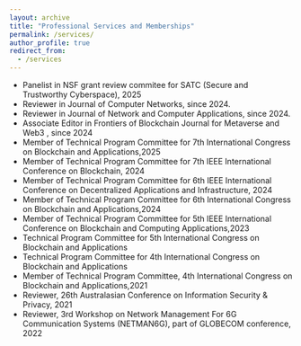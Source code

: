 ```yaml
---
layout: archive
title: "Professional Services and Memberships"
permalink: /services/
author_profile: true
redirect_from:
  - /services
---
```



* Panelist in NSF grant review commitee for SATC (Secure and Trustworthy Cyberspace), 2025
* Reviewer in Journal of Computer Networks, since 2024.
* Reviewer in Journal of Network and Computer Applications, since 2024. 
* Associate Editor in Frontiers of Blockchain Journal for Metaverse and Web3 , since 2024
* Member of Technical Program Committee for 7th International Congress on Blockchain and Applications,2025
* Member of Technical Program Committee for 7th IEEE International Conference on Blockchain, 2024 
* Member of Technical Program Committee for 6th IEEE International Conference on Decentralized Applications and Infrastructure, 2024
* Member of Technical Program Committee for 6th International Congress on Blockchain and Applications,2024
* Member of Technical Program Committee for 5th IEEE International Conference on Blockchain and Computing Applications,2023
* Technical Program Committee for 5th International Congress on Blockchain and Applications 
* Technical Program Committee for 4th International Congress on Blockchain and Applications 
* Member of Technical Program Committee, 4th International Congress on Blockchain and Applications,2021
* Reviewer, 26th Australasian Conference on Information Security & Privacy, 2021
* Reviewer, 3rd Workshop on Network Management For 6G Communication Systems (NETMAN6G), part of GLOBECOM conference, 2022


<!--(https://books.google.com/books?id=9GBMEAAAQBAJ&pg=PR9&lpg=PR9&dq=syed+badruddoja+ACISP+2021&source=bl&ots=N9uU3gGDbB&sig=ACfU3U2i3gcrSwDfSp_IjXSgCRLb1veV8g&hl=en&sa=X&ved=2ahUKEwjDzcyY5ZD8AhUrkmoFHa8sD90Q6AF6BAglEAM#v=onepage&q&f=false)
(https://www.blockchain-congress.net/organization/program-committee)
-->



<!-- ## DEIA Commitment
Diversity, equity, inclusion and accessibility are inevitable in the classroom and the research laboratory as it is essential for academic development and excellence. I will actively pursue opportunities to enhance diversity and opportunities for students from historically underrepresented backgrounds in research, the classroom, and across campus at the University of Texas at El Paso. As part of my efforts to recruit minority students, I will seek out scholarship and fellowship opportunities in my lab, the department, and external institutes. Moreover, I will seek National Science Foundation (NSF) funding such as "Broadening Participation in STEM" to recruit and train minority graduate students in my field and provide mentoring to women and minority students to encourage them to pursue academic careers. I will work with students and faculty regardless of their race, ethnicity, gender, age, religion, language, abilities/disabilities, sexual orientation, socioeconomic status, or country of origin. My goal is to uphold these values and lead by example through outreach to international scientific communication and advance women's and minority representation through leadership and participation in programs. -->

